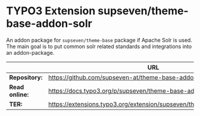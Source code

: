 # TYPO3 Extension supseven/theme-base-addon-solr

An addon package for `supseven/theme-base` package if Apache Solr is used. The main goal is to put common solr
related standards and integrations into an addon-package.

|                  | URL                                                                    |
|------------------|------------------------------------------------------------------------|
| **Repository:**  | https://github.com/supseven-at/theme-base-addon-solr                   |
| **Read online:** | https://docs.typo3.org/p/supseven/theme-base-addon-solr/main/en-us/    |
| **TER:**         | https://extensions.typo3.org/extension/supseven/theme_base_addon_solr/ |